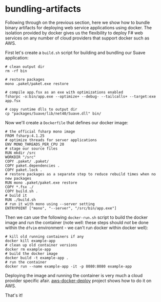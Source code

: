 # bundling-artifacts

Following through on the previous section, here we show how to bundle binary artifacts for deploying web service applications using docker. The isolation provided by docker gives us the flexibility to deploy F# web services on any number of cloud providers that support docker such as AWS.

First let's create a `build.sh` script for building and bundling our Suave application:


```
# clean output dir
rm -rf bin

# restore packages
mono .paket/paket.exe restore

# compile app.fsx as an exe with optimizations enabled                        
fsharpc -o:bin/app.exe --optimize+ --debug- --tailcalls+ --target:exe app.fsx                                                      

# copy runtime dlls to output dir                                             
cp "packages/Suave/lib/net40/Suave.dll" bin/
```

Now we'll create a `Dockerfile` that defines our docker image:


```
# the official fsharp mono image
FROM fsharp:4.1.25
# optimize threads for server applications
ENV MONO_THREADS_PER_CPU 20
# stage our source files
RUN mkdir /src
WORKDIR "/src"
COPY .paket/ .paket/
COPY paket.dependencies .
COPY paket.lock .
# restore packages as a separate step to reduce rebuild times when no new packages
RUN mono .paket/paket.exe restore
COPY *.fsx ./
COPY build.sh .
# build it
RUN ./build.sh
# run it with mono using --server setting
ENTRYPOINT ["mono", "--server", "/src/bin/app.exe"]
```

Then we can use the following `docker-run.sh` script to build the docker image and run the container (note well: these steps should _not_ be done within the `dfvim` environment - we can't run docker within docker well):


```
# kill old running containers if any
docker kill example-app
# clean up old container versions
docker rm example-app
# build the docker image
docker build -t example-app .
# run the container
docker run --name example-app -it -p 8080:8080 example-app
```

Deploying the image and running the container is very much a cloud provider specific afair. [aws-docker-deploy](https://github.com/relayfoods/aws-docker-deploy) project shows how to do it on AWS.

That's it!
